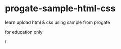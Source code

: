 # progate-sample-html-css

learn upload html & css using sample from progate

for education only

f
